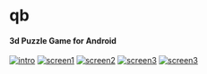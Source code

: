 qb
========

#### 3d Puzzle Game for Android ####

[![intro](http://bompo-blog.appspot.com/images/qb/intro.png)](#)
[![screen1](http://bompo-blog.appspot.com/images/qb/screen1.png)](#)
[![screen2](http://bompo-blog.appspot.com/images/qb/screen2.png)](#)
[![screen3](http://bompo-blog.appspot.com/images/qb/screen3.png)](#)
[![screen3](http://bompo-blog.appspot.com/images/qb/screen4.png)](#)
